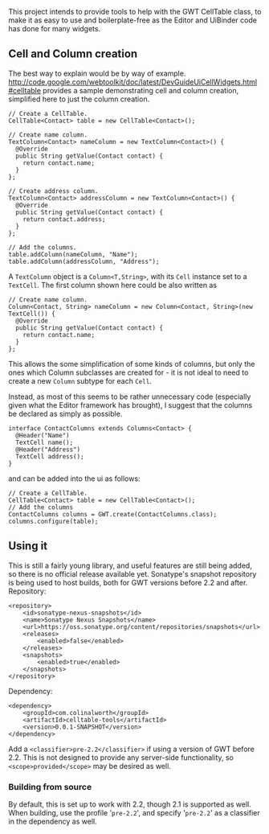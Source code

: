 This project intends to provide tools to help with the GWT CellTable class, to make it as easy to use and boilerplate-free as the Editor and UiBinder code has done for many widgets.

## Cell and Column creation ##
The best way to explain would be by way of example. http://code.google.com/webtoolkit/doc/latest/DevGuideUiCellWidgets.html#celltable provides a sample demonstrating cell and column creation, simplified here to just the column creation.

    // Create a CellTable.
    CellTable<Contact> table = new CellTable<Contact>();

    // Create name column.
    TextColumn<Contact> nameColumn = new TextColumn<Contact>() {
      @Override
      public String getValue(Contact contact) {
        return contact.name;
      }
    };

    // Create address column.
    TextColumn<Contact> addressColumn = new TextColumn<Contact>() {
      @Override
      public String getValue(Contact contact) {
        return contact.address;
      }
    };

    // Add the columns.
    table.addColumn(nameColumn, "Name");
    table.addColumn(addressColumn, "Address");

A `TextColumn` object is a `Column<T,String>`, with its `Cell` instance set to a `TextCell`. The first column shown here could be also written as 

    // Create name column.
    Column<Contact, String> nameColumn = new Column<Contact, String>(new TextCell()) {
      @Override
      public String getValue(Contact contact) {
        return contact.name;
      }
    };
This allows the some simplification of some kinds of columns, but only the ones which Column subclasses are created for - it is not ideal to need to create a new `Column` subtype for each `Cell`.

Instead, as most of this seems to be rather unnecessary code (especially given what the Editor framework has brought), I suggest that the columns be declared as simply as possible.

    interface ContactColumns extends Columns<Contact> {
      @Header("Name")
      TextCell name();
      @Header("Address")
      TextCell address();
    }

and can be added into the ui as follows:

    // Create a CellTable.
    CellTable<Contact> table = new CellTable<Contact>();
    // Add the columns
    ContactColumns columns = GWT.create(ContactColumns.class);
    columns.configure(table);

## Using it ##
This is still a fairly young library, and useful features are still being added, so there is no official release available yet. Sonatype's snapshot repository is being used to host builds, both for GWT versions before 2.2 and after.  
Repository:

    <repository>
        <id>sonatype-nexus-snapshots</id>
        <name>Sonatype Nexus Snapshots</name>
        <url>https://oss.sonatype.org/content/repositories/snapshots</url>
        <releases>
            <enabled>false</enabled>
        </releases>
        <snapshots>
            <enabled>true</enabled>
        </snapshots>
    </repository>
Dependency:

    <dependency>
        <groupId>com.colinalworth</groupId>
        <artifactId>celltable-tools</artifactId>
        <version>0.0.1-SNAPSHOT</version>
    </dependency>

Add a `<classifier>pre-2.2</classifier>` if using a version of GWT before 2.2. This is not designed to provide any server-side functionality, so `<scope>provided</scope>` may be desired as well.

### Building from source ###
By default, this is set up to work with 2.2, though 2.1 is supported as well. When building, use the profile '`pre-2.2`', and specify '`pre-2.2`' as a classifier in the dependency as well.

